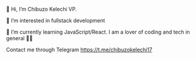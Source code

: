 👋 Hi, I’m Chibuzo Kelechi VP.

👀 I’m interested in fullstack development

🌱 I’m currently learning JavaScript/React.
I am a lover of coding and tech in general 🧑‍💻


Contact me through Telegram
https://t.me/chibuzokelechi17


<!---
ChibuzoKelechi/ChibuzoKelechi is a ✨ special ✨ repository because its `README.md` (this file) appears on your GitHub profile.
You can click the Preview link to take a look at your changes.
--->
